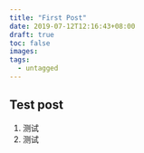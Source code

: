 ```yaml
---
title: "First Post"
date: 2019-07-12T12:16:43+08:00
draft: true
toc: false
images:
tags: 
  - untagged
---
```


## Test post

1. 测试
2. 测试
